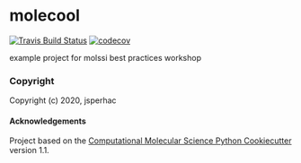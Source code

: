 molecool
==============================
[//]: # (Badges)
[![Travis Build Status](https://travis-ci.com/REPLACE_WITH_OWNER_ACCOUNT/molecool.svg?branch=master)](https://travis-ci.com/REPLACE_WITH_OWNER_ACCOUNT/molecool)
[![codecov](https://codecov.io/gh/REPLACE_WITH_OWNER_ACCOUNT/molecool/branch/master/graph/badge.svg)](https://codecov.io/gh/REPLACE_WITH_OWNER_ACCOUNT/molecool/branch/master)

example project for molssi best practices workshop

### Copyright

Copyright (c) 2020, jsperhac


#### Acknowledgements
 
Project based on the 
[Computational Molecular Science Python Cookiecutter](https://github.com/molssi/cookiecutter-cms) version 1.1.
